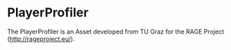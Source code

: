 # PlayerProfiler

The PlayerProfiler is an Asset developed from TU Graz for the RAGE Project (http://rageproject.eu/).
